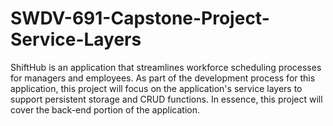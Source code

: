 # SWDV-691-Capstone-Project-Service-Layers

ShiftHub is an application that streamlines workforce scheduling processes for managers and employees. As part of the development process for this application, this project will focus on the application's service layers to support persistent storage and CRUD functions. In essence, this project will cover the back-end portion of the application. 
